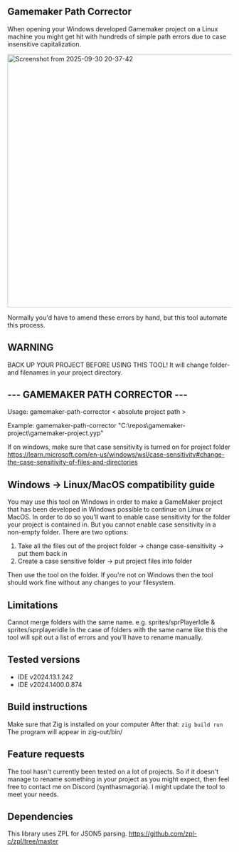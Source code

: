 ## Gamemaker Path Corrector
When opening your Windows developed Gamemaker project on a Linux machine you might get hit with hundreds of simple path errors due to case insensitive capitalization.

<img width="612" height="568" alt="Screenshot from 2025-09-30 20-37-42" src="https://github.com/user-attachments/assets/6a0bc0e5-e8f4-445a-b56a-fed785a77039" />

Normally you'd have to amend these errors by hand, but this tool automate this process.

## WARNING
BACK UP YOUR PROJECT BEFORE USING THIS TOOL!
It will change folder- and filenames in your project directory.

## --- GAMEMAKER PATH CORRECTOR ---
Usage: gamemaker-path-corrector < absolute project path >

Example: gamemaker-path-corrector "C:\repos\gamemaker-project\gamemaker-project.yyp"

If on windows, make sure that case sensitivity is turned on for project folder
https://learn.microsoft.com/en-us/windows/wsl/case-sensitivity#change-the-case-sensitivity-of-files-and-directories

## Windows -> Linux/MacOS compatibility guide
You may use this tool on Windows in order to make a GameMaker project that has been developed in Windows possible to continue on Linux or MacOS.
In order to do so you'll want to enable case sensitivity for the folder your project is contained in.
But you cannot enable case sensitivity in a non-empty folder.
There are two options:
1) Take all the files out of the project folder -> change case-sensitivity -> put them back in
2) Create a case sensitive folder -> put project files into folder

Then use the tool on the folder.
If you're not on Windows then the tool should work fine without any changes to your filesystem.

## Limitations
Cannot merge folders with the same name.
e.g. sprites/sprPlayerIdle & sprites/sprplayeridle
In the case of folders with the same name like this the tool will spit out a list of errors and you'll have to rename manually.

## Tested versions
- IDE v2024.13.1.242
- IDE v2024.1400.0.874

## Build instructions
Make sure that Zig is installed on your computer
After that: `zig build run`
The program will appear in zig-out/bin/

## Feature requests
The tool hasn't currently been tested on a lot of projects.
So if it doesn't manage to rename something in your project as you might expect,
then feel free to contact me on Discord (synthasmagoria).
I might update the tool to meet your needs.

## Dependencies
This library uses ZPL for JSON5 parsing.
https://github.com/zpl-c/zpl/tree/master
